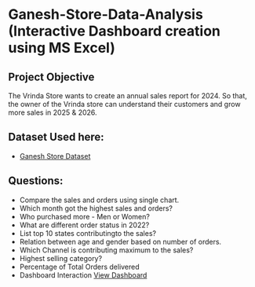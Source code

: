 # Ganesh-Store-Data-Analysis (Interactive Dashboard creation using MS Excel)
## Project Objective
The Vrinda Store wants to create an annual sales report for 2024. So that, the owner of the Vrinda store can understand their customers and grow more sales in 2025 & 2026.
## Dataset Used here:
- <a href="https://github.com/Lalithrajr/Store-Data-AnalysisDashBoard/blob/main/Ganesh%20Store%20Data%20Analysis.xlsx">Ganesh Store Dataset</a>
## Questions:
- Compare the sales and orders using single chart.
- Which month got the highest sales and orders?
- Who purchased more - Men or Women?
- What are different order status in 2022?
- List top 10 states contributingto the sales?
- Relation between age and gender based on number of orders.
- Which Channel is contributing maximum to the sales?
- Highest selling category?
- Percentage of Total Orders delivered
- Dashboard Interaction <a href="https://github.com/Lalithrajr/Store-Data-Analysis-DashBoard/blob/main/Data%20Analysis%20Dashboard%20Image.png">View Dashboard</a>
